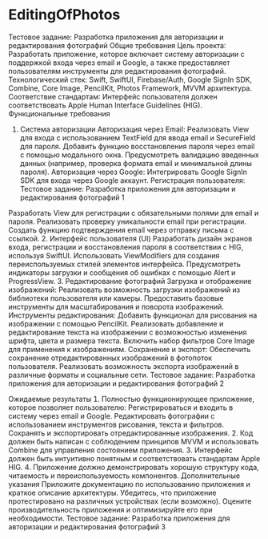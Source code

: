 # EditingOfPhotos
Тестовое задание: Разработка приложения для авторизации и редактирования фотографий
Общие требования
Цель проекта Разработать приложение, которое включает систему авторизации с поддержкой входа через email и Google, а также предоставляет пользователям инструменты для редактирования фотографий.
Технологический стек: Swift, SwiftUI, Firebase/Auth, Google SignIn SDK, Combine, Core Image, PencilKit, Photos Framework, MVVM архитектура.
Соответствие стандартам Интерфейс пользователя должен соответствовать Apple Human Interface Guidelines HIG.
Функциональные требования
1. Система авторизации
Авторизация через Email:
Реализовать View для входа с использованием TextField для ввода
email и SecureField для пароля.
Добавить функцию восстановления пароля через email с помощью модального окна.
Предусмотреть валидацию введенных данных (например, проверка формата email и минимальной длины пароля).
Авторизация через Google:
Интегрировать Google SignIn SDK для входа через Google аккаунт.
Регистрация пользователя:
 Тестовое задание: Разработка приложения для авторизации и редактирования фотографий 1

Разработать View для регистрации с обязательными полями для email и пароля.
Реализовать проверку уникальности email при регистрации.
Создать функцию подтверждения email через отправку письма с ссылкой.
2. Интерфейс пользователя (UI)
Разработать дизайн экранов входа, регистрации и восстановления пароля в соответствии с HIG, используя SwiftUI.
Использовать ViewModifiers для создания переиспользуемых стилей элементов интерфейса.
Предусмотреть индикаторы загрузки и сообщения об ошибках с помощью Alert и ProgressView.
3. Редактирование фотографий
Загрузка и отображение изображений:
Реализовать возможность загрузки изображений из библиотеки
пользователя или камеры.
Предоставить базовые инструменты для масштабирования и поворота изображений.
Инструменты редактирования:
Добавить функционал для рисования на изображении с помощью
PencilKit.
Реализовать добавление и редактирование текста на изображении с возможностью изменения шрифта, цвета и размера текста.
Включить набор фильтров Core Image для применения к изображениям.
Сохранение и экспорт:
Обеспечить сохранение отредактированных изображений в
фотопоток пользователя.
Реализовать возможность экспорта изображений в различные форматы и социальные сети.
  Тестовое задание: Разработка приложения для авторизации и редактирования фотографий 2

Ожидаемые результаты
 Полностью функционирующее приложение, которое позволяет пользователю:
Регистрироваться и входить в систему через email и Google.
Редактировать фотографии с использованием инструментов рисования, текста и фильтров.
Сохранять и экспортировать отредактированные изображения.
 Код должен быть написан с соблюдением принципов MVVM и использовать Combine для управления состоянием приложения.
 Интерфейс должен быть интуитивно понятным и соответствовать стандартам Apple HIG.
 Приложение должно демонстрировать хорошую структуру кода, читаемость и переиспользуемость компонентов.
Дополнительные указания
Приложите документацию по использованию приложения и краткое описание архитектуры.
Убедитесь, что приложение протестировано на различных устройствах (если возможно).
Оцените производительность приложения и оптимизируйте его при необходимости.
Тестовое задание: Разработка приложения для авторизации и редактирования фотографий 3
